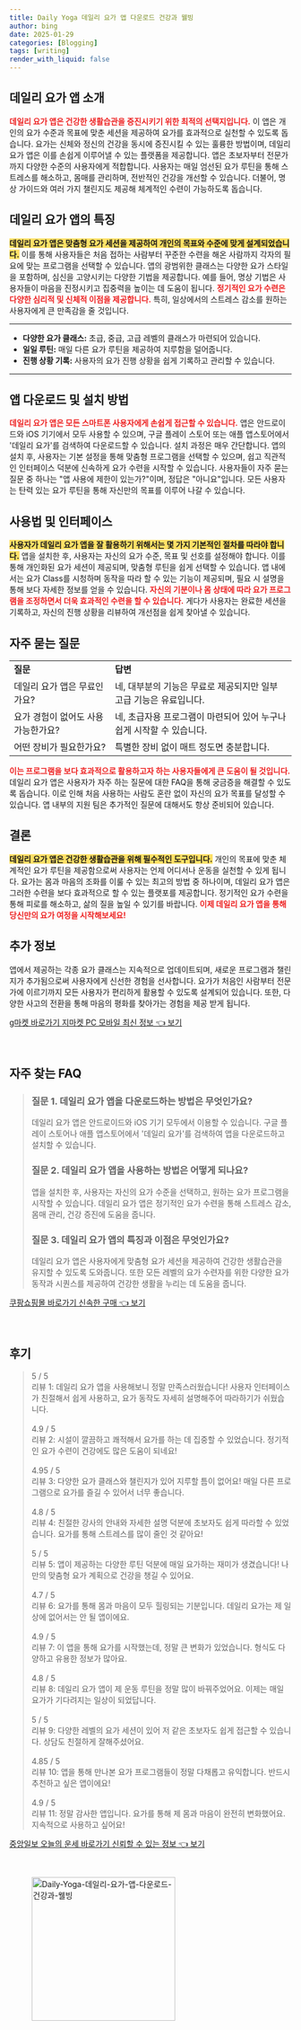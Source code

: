 ```yaml
---
title: Daily Yoga 데일리 요가 앱 다운로드 건강과 웰빙
author: bing
date: 2025-01-29
categories: [Blogging]
tags: [writing]
render_with_liquid: false
---
```



<h2 id='데일리 요가 앱 소개'>데일리 요가 앱 소개</h2>

<p><b><span style="color: #ee2323;">데일리 요가 앱은 건강한 생활습관을 증진시키기 위한 최적의 선택지입니다.</span></b> 이 앱은 개인의 요가 수준과 목표에 맞춘 세션을 제공하여 요가를 효과적으로 실천할 수 있도록 돕습니다. 요가는 신체와 정신의 건강을 동시에 증진시킬 수 있는 훌륭한 방법이며, 데일리 요가 앱은 이를 손쉽게 이루어낼 수 있는 플랫폼을 제공합니다. 앱은 초보자부터 전문가까지 다양한 수준의 사용자에게 적합합니다. 사용자는 매일 엄선된 요가 루틴을 통해 스트레스를 해소하고, 몸매를 관리하며, 전반적인 건강을 개선할 수 있습니다. 더불어, 명상 가이드와 여러 가지 챌린지도 제공해 체계적인 수련이 가능하도록 돕습니다.</p>

<h2 id='데일리 요가 앱의 특징'>데일리 요가 앱의 특징</h2>

<p><b><span style="background-color: #ffe066;">데일리 요가 앱은 맞춤형 요가 세션을 제공하여 개인의 목표와 수준에 맞게 설계되었습니다.</span></b> 이를 통해 사용자들은 처음 접하는 사람부터 꾸준한 수련을 해온 사람까지 각자의 필요에 맞는 프로그램을 선택할 수 있습니다. 앱의 광범위한 클래스는 다양한 요가 스타일을 포함하며, 심신을 고양시키는 다양한 기법을 제공합니다. 예를 들어, 명상 기법은 사용자들이 마음을 진정시키고 집중력을 높이는 데 도움이 됩니다. <b><span style="color: #ee2323;">정기적인 요가 수련은 다양한 심리적 및 신체적 이점을 제공합니다.</span></b> 특히, 일상에서의 스트레스 감소를 원하는 사용자에게 큰 만족감을 줄 것입니다.</p>

<hr />

<ul>
    <li><b>다양한 요가 클래스:</b> 초급, 중급, 고급 레벨의 클래스가 마련되어 있습니다.</li>
    <li><b>일일 루틴:</b> 매일 다른 요가 루틴을 제공하여 지루함을 덜어줍니다.</li>
    <li><b>진행 상황 기록:</b> 사용자의 요가 진행 상황을 쉽게 기록하고 관리할 수 있습니다.</li>
</ul>

<hr />

<h2 id='앱 다운로드 및 설치 방법'>앱 다운로드 및 설치 방법</h2>

<p><b><span style="color: #ee2323;">데일리 요가 앱은 모든 스마트폰 사용자에게 손쉽게 접근할 수 있습니다.</span></b> 앱은 안드로이드와 iOS 기기에서 모두 사용할 수 있으며, 구글 플레이 스토어 또는 애플 앱스토어에서 '데일리 요가'를 검색하여 다운로드할 수 있습니다. 설치 과정은 매우 간단합니다. 앱의 설치 후, 사용자는 기본 설정을 통해 맞춤형 프로그램을 선택할 수 있으며, 쉽고 직관적인 인터페이스 덕분에 신속하게 요가 수련을 시작할 수 있습니다. 사용자들이 자주 묻는 질문 중 하나는 "앱 사용에 제한이 있는가?"이며, 정답은 "아니요"입니다. 모든 사용자는 탄력 있는 요가 루틴을 통해 자신만의 목표를 이루어 나갈 수 있습니다.</p>

<h2 id='사용법 및 인터페이스'>사용법 및 인터페이스</h2>

<p><b><span style="background-color: #ffe066;">사용자가 데일리 요가 앱을 잘 활용하기 위해서는 몇 가지 기본적인 절차를 따라야 합니다.</span></b> 앱을 설치한 후, 사용자는 자신의 요가 수준, 목표 및 선호를 설정해야 합니다. 이를 통해 개인화된 요가 세션이 제공되며, 맞춤형 루틴을 쉽게 선택할 수 있습니다. 앱 내에서는 요가 Class를 시청하며 동작을 따라 할 수 있는 기능이 제공되며, 필요 시 설명을 통해 보다 자세한 정보를 얻을 수 있습니다. <b><span style="color: #ee2323;">자신의 기분이나 몸 상태에 따라 요가 프로그램을 조정하면서 더욱 효과적인 수련을 할 수 있습니다.</span></b> 게다가 사용자는 완료한 세션을 기록하고, 자신의 진행 상황을 리뷰하여 개선점을 쉽게 찾아낼 수 있습니다.</p>

<h2 id='자주 묻는 질문'>자주 묻는 질문</h2>

<table>
    <tr>
        <td><b>질문</b></td>
        <td><b>답변</b></td>
    </tr>
    <tr>
        <td>데일리 요가 앱은 무료인가요?</td>
        <td>네, 대부분의 기능은 무료로 제공되지만 일부 고급 기능은 유료입니다.</td>
    </tr>
    <tr>
        <td>요가 경험이 없어도 사용 가능한가요?</td>
        <td>네, 초급자용 프로그램이 마련되어 있어 누구나 쉽게 시작할 수 있습니다.</td>
    </tr>
    <tr>
        <td>어떤 장비가 필요한가요?</td>
        <td>특별한 장비 없이 매트 정도면 충분합니다.</td>
    </tr>
</table>

<p><b><span style="color: #ee2323;">이는 프로그램을 보다 효과적으로 활용하고자 하는 사용자들에게 큰 도움이 될 것입니다.</span></b> 데일리 요가 앱은 사용자가 자주 하는 질문에 대한 FAQ을 통해 궁금증을 해결할 수 있도록 돕습니다. 이로 인해 처음 사용하는 사람도 혼란 없이 자신의 요가 목표를 달성할 수 있습니다. 앱 내부의 지원 팀은 추가적인 질문에 대해서도 항상 준비되어 있습니다.</p>

<h2 id='결론'>결론</h2>

<p><b><span style="background-color: #ffe066;">데일리 요가 앱은 건강한 생활습관을 위해 필수적인 도구입니다.</span></b> 개인의 목표에 맞춘 체계적인 요가 루틴을 제공함으로써 사용자는 언제 어디서나 운동을 실천할 수 있게 됩니다. 요가는 몸과 마음의 조화를 이룰 수 있는 최고의 방법 중 하나이며, 데일리 요가 앱은 그러한 수련을 보다 효과적으로 할 수 있는 플랫포를 제공합니다. 정기적인 요가 수련을 통해 피로를 해소하고, 삶의 질을 높일 수 있기를 바랍니다. <b><span style="color: #ee2323;">이제 데일리 요가 앱을 통해 당신만의 요가 여정을 시작해보세요!</span></b></p>

<h2 id='추가 정보'>추가 정보</h2>

<p>앱에서 제공하는 각종 요가 클래스는 지속적으로 업데이트되며, 새로운 프로그램과 챌린지가 추가됨으로써 사용자에게 신선한 경험을 선사합니다. 요가가 처음인 사람부터 전문가에 이르기까지 모든 사용자가 편리하게 활용할 수 있도록 설계되어 있습니다. 또한, 다양한 사고의 전환을 통해 마음의 평화를 찾아가는 경험을 제공 받게 됩니다.</p>


<p><a class="click-button" title="g마켓 바로가기 지마켓 PC 모바일 최신 정보" href="https://yellowplanner.github.io/posts/g%EB%A7%88%EC%BC%93-%EB%B0%94%EB%A1%9C%EA%B0%80%EA%B8%B0-%EC%A7%80%EB%A7%88%EC%BC%93-PC-%EB%AA%A8%EB%B0%94%EC%9D%BC-%EC%B5%9C%EC%8B%A0-%EC%A0%95%EB%B3%B4/" rel="dofollow">g마켓 바로가기 지마켓 PC 모바일 최신 정보 👈 보기</a></p><br>
<h2 id='자주_찾는_FAQ'>자주 찾는 FAQ</h2>
<div itemscope="" itemtype="https://schema.org/FAQPage"> 
<blockquote> 
<div itemscope="" itemprop="mainEntity" itemtype="https://schema.org/Question"> 
<h3 itemprop="name">질문 1. 데일리 요가 앱을 다운로드하는 방법은 무엇인가요?</h3> 
<div itemscope="" itemprop="acceptedAnswer" itemtype="https://schema.org/Answer"> 
<span itemprop="text"> 
<p>데일리 요가 앱은 안드로이드와 iOS 기기 모두에서 이용할 수 있습니다. 구글 플레이 스토어나 애플 앱스토어에서 '데일리 요가'를 검색하여 앱을 다운로드하고 설치할 수 있습니다.</p> 
</span> 
</div> 
</div> 

<div itemscope="" itemprop="mainEntity" itemtype="https://schema.org/Question"> 
<h3 itemprop="name">질문 2. 데일리 요가 앱을 사용하는 방법은 어떻게 되나요?</h3> 
<div itemscope="" itemprop="acceptedAnswer" itemtype="https://schema.org/Answer"> 
<span itemprop="text"> 
<p>앱을 설치한 후, 사용자는 자신의 요가 수준을 선택하고, 원하는 요가 프로그램을 시작할 수 있습니다. 데일리 요가 앱은 정기적인 요가 수련을 통해 스트레스 감소, 몸매 관리, 건강 증진에 도움을 줍니다.</p> 
</span> 
</div> 
</div> 

<div itemscope="" itemprop="mainEntity" itemtype="https://schema.org/Question"> 
<h3 itemprop="name">질문 3. 데일리 요가 앱의 특징과 이점은 무엇인가요?</h3> 
<div itemscope="" itemprop="acceptedAnswer" itemtype="https://schema.org/Answer"> 
<span itemprop="text"> 
<p>데일리 요가 앱은 사용자에게 맞춤형 요가 세션을 제공하여 건강한 생활습관을 유지할 수 있도록 도와줍니다. 또한 모든 레벨의 요가 수련자를 위한 다양한 요가 동작과 시퀀스를 제공하여 건강한 생활을 누리는 데 도움을 줍니다.</p> 
</span> 
</div> 
</div> 
</blockquote> 
</div>
<p><a class="click-button" title="쿠팡쇼핑몰 바로가기 신속한 구매" href="https://yellowplanner.github.io/posts/%EC%BF%A0%ED%8C%A1%EC%87%BC%ED%95%91%EB%AA%B0-%EB%B0%94%EB%A1%9C%EA%B0%80%EA%B8%B0-%EC%8B%A0%EC%86%8D%ED%95%9C-%EA%B5%AC%EB%A7%A4/" rel="dofollow">쿠팡쇼핑몰 바로가기 신속한 구매 👈 보기</a></p><br>
<h2 id='후기'>후기</h2>
<div itemscope itemtype="https://schema.org/Product">
  <blockquote>
  <div itemprop="review" itemscope itemtype="https://schema.org/Review">
      <div itemprop="reviewRating" itemscope itemtype="https://schema.org/Rating"> <span itemprop="ratingValue">5</span> / <span itemprop="bestRating">5</span> </div>
      <span itemprop="reviewBody">리뷰 1: 데일리 요가 앱을 사용해보니 정말 만족스러웠습니다! 사용자 인터페이스가 친절해서 쉽게 사용하고, 요가 동작도 자세히 설명해주어 따라하기가 쉬웠습니다.</span>
  </div>
  <br>
  <div itemprop="review" itemscope itemtype="https://schema.org/Review">
      <div itemprop="reviewRating" itemscope itemtype="https://schema.org/Rating"> <span itemprop="ratingValue">4.9</span> / <span itemprop="bestRating">5</span> </div>
      <span itemprop="reviewBody">리뷰 2: 시설이 깔끔하고 쾌적해서 요가를 하는 데 집중할 수 있었습니다. 정기적인 요가 수련이 건강에도 많은 도움이 되네요!</span>
  </div>
  <br>
  <div itemprop="review" itemscope itemtype="https://schema.org/Review">
      <div itemprop="reviewRating" itemscope itemtype="https://schema.org/Rating"> <span itemprop="ratingValue">4.95</span> / <span itemprop="bestRating">5</span> </div>
      <span itemprop="reviewBody">리뷰 3: 다양한 요가 클래스와 챌린지가 있어 지루할 틈이 없어요! 매일 다른 프로그램으로 요가를 즐길 수 있어서 너무 좋습니다.</span>
  </div>
  <br>
  <div itemprop="review" itemscope itemtype="https://schema.org/Review">
      <div itemprop="reviewRating" itemscope itemtype="https://schema.org/Rating"> <span itemprop="ratingValue">4.8</span> / <span itemprop="bestRating">5</span> </div>
      <span itemprop="reviewBody">리뷰 4: 친절한 강사의 안내와 자세한 설명 덕분에 초보자도 쉽게 따라할 수 있었습니다. 요가를 통해 스트레스를 많이 줄인 것 같아요!</span>
  </div>
  <br>
  <div itemprop="review" itemscope itemtype="https://schema.org/Review">
      <div itemprop="reviewRating" itemscope itemtype="https://schema.org/Rating"> <span itemprop="ratingValue">5</span> / <span itemprop="bestRating">5</span> </div>
      <span itemprop="reviewBody">리뷰 5: 앱이 제공하는 다양한 루틴 덕분에 매일 요가하는 재미가 생겼습니다! 나만의 맞춤형 요가 계획으로 건강을 챙길 수 있어요.</span>
  </div>
  <br>
  <div itemprop="review" itemscope itemtype="https://schema.org/Review">
      <div itemprop="reviewRating" itemscope itemtype="https://schema.org/Rating"> <span itemprop="ratingValue">4.7</span> / <span itemprop="bestRating">5</span> </div>
      <span itemprop="reviewBody">리뷰 6: 요가를 통해 몸과 마음이 모두 힐링되는 기분입니다. 데일리 요가는 제 일상에 없어서는 안 될 앱이에요.</span>
  </div>
  <br>
  <div itemprop="review" itemscope itemtype="https://schema.org/Review">
      <div itemprop="reviewRating" itemscope itemtype="https://schema.org/Rating"> <span itemprop="ratingValue">4.9</span> / <span itemprop="bestRating">5</span> </div>
      <span itemprop="reviewBody">리뷰 7: 이 앱을 통해 요가를 시작했는데, 정말 큰 변화가 있었습니다. 형식도 다양하고 유용한 정보가 많아요.</span>
  </div>
  <br>
  <div itemprop="review" itemscope itemtype="https://schema.org/Review">
      <div itemprop="reviewRating" itemscope itemtype="https://schema.org/Rating"> <span itemprop="ratingValue">4.8</span> / <span itemprop="bestRating">5</span> </div>
      <span itemprop="reviewBody">리뷰 8: 데일리 요가 앱이 제 운동 루틴을 정말 많이 바꿔주었어요. 이제는 매일 요가가 기다려지는 일상이 되었답니다.</span>
  </div>
  <br>
  <div itemprop="review" itemscope itemtype="https://schema.org/Review">
      <div itemprop="reviewRating" itemscope itemtype="https://schema.org/Rating"> <span itemprop="ratingValue">5</span> / <span itemprop="bestRating">5</span> </div>
      <span itemprop="reviewBody">리뷰 9: 다양한 레벨의 요가 세션이 있어 저 같은 초보자도 쉽게 접근할 수 있습니다. 상담도 친절하게 잘해주셨어요.</span>
  </div>
  <br>
  <div itemprop="review" itemscope itemtype="https://schema.org/Review">
      <div itemprop="reviewRating" itemscope itemtype="https://schema.org/Rating"> <span itemprop="ratingValue">4.85</span> / <span itemprop="bestRating">5</span> </div>
      <span itemprop="reviewBody">리뷰 10: 앱을 통해 만나본 요가 프로그램들이 정말 다채롭고 유익합니다. 반드시 추천하고 싶은 앱이에요!</span>
  </div>
  <br>
  <div itemprop="review" itemscope itemtype="https://schema.org/Review">
      <div itemprop="reviewRating" itemscope itemtype="https://schema.org/Rating"> <span itemprop="ratingValue">4.9</span> / <span itemprop="bestRating">5</span> </div>
      <span itemprop="reviewBody">리뷰 11: 정말 감사한 앱입니다. 요가를 통해 제 몸과 마음이 완전히 변화했어요. 지속적으로 사용하고 싶어요!</span>
  </div>
  </blockquote>
</div>
<p><a class="click-button" title="중앙일보 오늘의 운세 바로가기 신뢰할 수 있는 정보" href="https://yellowplanner.github.io/posts/%EC%A4%91%EC%95%99%EC%9D%BC%EB%B3%B4-%EC%98%A4%EB%8A%98%EC%9D%98-%EC%9A%B4%EC%84%B8-%EB%B0%94%EB%A1%9C%EA%B0%80%EA%B8%B0-%EC%8B%A0%EB%A2%B0%ED%95%A0-%EC%88%98-%EC%9E%88%EB%8A%94-%EC%A0%95%EB%B3%B4/" rel="dofollow">중앙일보 오늘의 운세 바로가기 신뢰할 수 있는 정보 👈 보기</a></p><br>
<figure class="image"><img src="https://yellowplanner.github.io/assets/img/thumbnail/Daily-Yoga-데일리-요가-앱-다운로드-건강과-웰빙.webp" alt="Daily-Yoga-데일리-요가-앱-다운로드-건강과-웰빙" width="256" height="256"></figure>